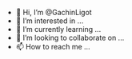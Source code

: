 - 👋 Hi, I’m @GachinLigot
- 👀 I’m interested in ...
- 🌱 I’m currently learning ...
- 💞️ I’m looking to collaborate on ...
- 📫 How to reach me ...

<!---
GachinLigot/GachinLigot is a ✨ special ✨ repository because its `README.md` (this file) appears on your GitHub profile.
You can click the Preview link to take a look at your changes.
--->
